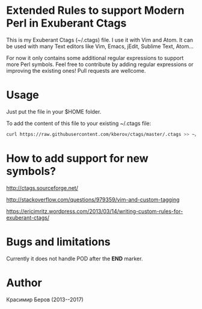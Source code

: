 Extended Rules to support Modern Perl in Exuberant Ctags
=====
This is my Exuberant Ctags (~/.ctags) file.
I use it with Vim and Atom. 
It can be used with many Text editors
like Vim, Emacs, jEdit, Sublime Text, Atom...

For now it only contains some additional regular expressions 
to support more Perl symbols. Feel free to contribute by adding
regular expressions or improving the existing ones! Pull requests are wellcome.

Usage
===
Just put the file in your $HOME folder.

To add the content of this file to your existing ~/.ctags file:
```bash
curl https://raw.githubusercontent.com/kberov/ctags/master/.ctags >> ~/.ctags
```

How to add support for new symbols?
===

http://ctags.sourceforge.net/

http://stackoverflow.com/questions/979359/vim-and-custom-tagging

https://ericjmritz.wordpress.com/2013/03/14/writing-custom-rules-for-exuberant-ctags/

Bugs and limitations
===

Currently it does not handle POD after the __END__ marker.

Author
===

Красимир Беров (2013--2017)

